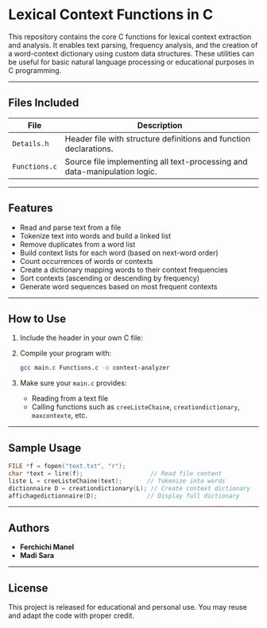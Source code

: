 #  Lexical Context Functions in C

This repository contains the core C functions for lexical context extraction and analysis. It enables text parsing, frequency analysis, and the creation of a word-context dictionary using custom data structures. These utilities can be useful for basic natural language processing or educational purposes in C programming.

---

##  Files Included

| File         | Description                                                                 |
|--------------|-----------------------------------------------------------------------------|
| `Details.h` | Header file with structure definitions and function declarations.           |
| `Functions.c` | Source file implementing all text-processing and data-manipulation logic.   |

---

##  Features

- Read and parse text from a file
- Tokenize text into words and build a linked list
- Remove duplicates from a word list
- Build context lists for each word (based on next-word order)
- Count occurrences of words or contexts
- Create a dictionary mapping words to their context frequencies
- Sort contexts (ascending or descending by frequency)
- Generate word sequences based on most frequent contexts

---

##  How to Use

1. Include the header in your own C file:

2. Compile your program with:

   ```bash
   gcc main.c Functions.c -o context-analyzer
   ```

3. Make sure your `main.c` provides:

   * Reading from a text file
   * Calling functions such as `creeListeChaine`, `creationdictionary`, `maxcontexte`, etc.

---

##  Sample Usage

```c
FILE *f = fopen("text.txt", "r");
char *text = lire(f);                   // Read file content
liste L = creeListeChaine(text);       // Tokenize into words
dictionnaire D = creationdictionary(L); // Create context dictionary
affichagedictionnaire(D);              // Display full dictionary
```

---

##  Authors

* **Ferchichi Manel**
* **Madi Sara**

---

##  License

This project is released for educational and personal use. You may reuse and adapt the code with proper credit.



